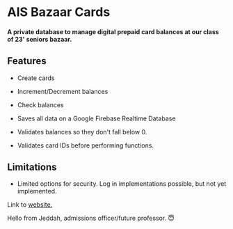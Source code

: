 # AIS Bazaar Cards
#### A private database to manage digital prepaid card balances at our class of 23' seniors bazaar.


## Features

- Create cards
- Increment/Decrement balances
- Check balances
- Saves all data on a Google Firebase Realtime Database

- Validates balances so they don't fall below 0.
- Validates card IDs before performing functions.

## Limitations

- Limited options for security. Log in implementations possible, but not yet implemented.

Link to [website.](https://bazaarcards23.web.app/)

Hello from Jeddah, admissions officer/future professor. 😇
